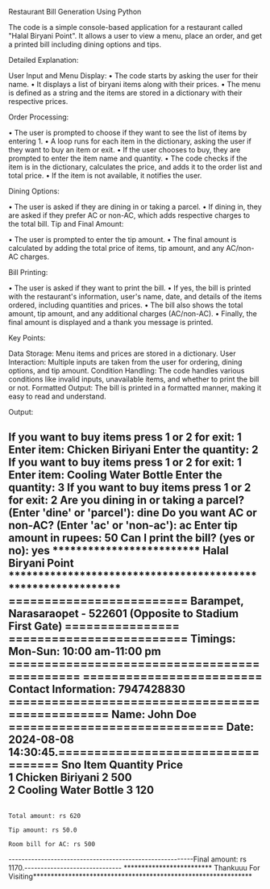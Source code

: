 Restaurant Bill Generation Using Python

The code is a simple console-based application for a restaurant called "Halal Biryani Point". It allows a user to view a menu, place an order, and get a printed bill including dining options and tips.


Detailed Explanation:

User Input and Menu Display:
•	The code starts by asking the user for their name.
•	It displays a list of biryani items along with their prices.
•	The menu is defined as a string and the items are stored in a dictionary with their respective prices.


Order Processing:

•	The user is prompted to choose if they want to see the list of items by entering 1.
•	A loop runs for each item in the dictionary, asking the user if they want to buy an item or exit.
•	If the user chooses to buy, they are prompted to enter the item name and quantity.
•	The code checks if the item is in the dictionary, calculates the price, and adds it to the order list and total price.
•	If the item is not available, it notifies the user.


Dining Options:

•	The user is asked if they are dining in or taking a parcel.
•	If dining in, they are asked if they prefer AC or non-AC, which adds respective charges to the total bill.
Tip and Final Amount:

•	The user is prompted to enter the tip amount.
•	The final amount is calculated by adding the total price of items, tip amount, and any AC/non-AC charges.


Bill Printing:

•	The user is asked if they want to print the bill.
•	If yes, the bill is printed with the restaurant's information, user's name, date, and details of the items ordered, including quantities and prices.
•	The bill also shows the total amount, tip amount, and any additional charges (AC/non-AC).
•	Finally, the final amount is displayed and a thank you message is printed.


Key Points:

Data Storage: Menu items and prices are stored in a dictionary.
User Interaction: Multiple inputs are taken from the user for ordering, dining options, and tip amount.
Condition Handling: The code handles various conditions like invalid inputs, unavailable items, and whether to print the bill or not.
Formatted Output: The bill is printed in a formatted manner, making it easy to read and understand.


Output:
 
If you want to buy items press 1 or 2 for exit: 1
Enter item: Chicken Biriyani
Enter the quantity: 2
If you want to buy items press 1 or 2 for exit: 1
Enter item: Cooling Water Bottle
Enter the quantity: 3
If you want to buy items press 1 or 2 for exit: 2
Are you dining in or taking a parcel? (Enter 'dine' or 'parcel'): dine
Do you want AC or non-AC? (Enter 'ac' or 'non-ac'): ac
Enter tip amount in rupees: 50
Can I print the bill? (yes or no): yes
************************* Halal Biryani Point *************************************************************
========================= Barampet, Narasaraopet - 522601 (Opposite to Stadium First Gate) ================
========================= Timings: Mon-Sun: 10:00 am-11:00 pm =============================================
========================= Contact Information: 7947428830 =================================================
Name: John Doe ============================== Date: 2024-08-08 14:30:45.===================================
Sno     Item                             Quantity          Price     
1       Chicken Biriyani                  2                500       
2       Cooling Water Bottle              3                120       
----------------------------------------------------------------------------------------------------------
                                                                                                                                                                                      Total amount: rs 620
                                                                                                                                                                                      Tip amount: rs 50.0
                                                                                                                                                                                      Room bill for AC: rs 500

---------------------------------------------------------Final amount: rs 1170.------------------------------
************************* Thankuuu For Visiting**************************************************************










